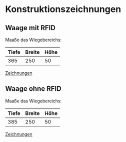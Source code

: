 # Konstruktionszeichnungen

## Waage mit RFID

Maaße das Wiegebereichs: 

Tiefe | Breite | Höhe
--------|----|---
365 | 250 | 50 

[Zeichnungen](Zeichnungen%20Schale%20365x250x50mm%20RFID.pdf)

## Waage ohne RFID

Maaße das Wiegebereichs: 

Tiefe | Breite | Höhe
--------|----|---
385 | 250 | 50 

[Zeichnungen](Zeichnungen%20Schale%20385x250x50mm.pdf)

